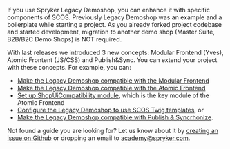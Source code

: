 If you use Spryker Legacy Demoshop, you can enhance it with specific components of SCOS. Previously Legacy Demoshop was an example and a boilerplate while starting a project. As you already forked project codebase and started development, migration to another demo shop (Master Suite, B2B/B2C Demo Shops) is NOT required.
		
With last releases we introduced 3 new concepts: Modular Frontend (Yves), Atomic Frontent (JS/CSS) and Publish&amp;Sync. You can extend your project with these concepts. For example, you can:

* [Make the Legacy Demoshop compatible with the Modular Frontend](https://documentation.spryker.com/docs/en/en/demoshop-with-modular-frontend)
* [Make the Legacy Demoshop compatible with the Atomic Frontend](https://documentation.spryker.com/docs/en/en/demoshop-with-atomic-frontend)
* [Set up ShopUiCompatibility module](https://documentation.spryker.com/docs/en/en/setting-up-shopuicompatibility), which is the key module of the Atomic Frontend
* [Configure the Legacy Demoshop to use SCOS Twig templates](https://documentation.spryker.com/docs/en/en/twig-compatibility-mode-demoshop-vs-suite), or 
* [Make the Legacy Demoshop compatible with Publish &amp; Syncrhonize](https://documentation.spryker.com/docs/en/en/demoshop-with-publish-and-sync).

Not found a guide you are looking for? Let us know about it by [creating an issue on Github](https://github.com/spryker/spryker-documentation/issues/new) or dropping an email to [academy@spryker.com](mailto:academy@spryker.com).